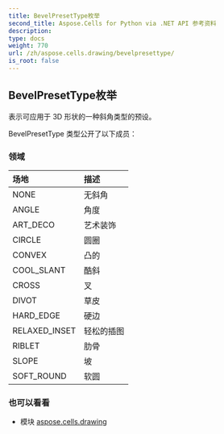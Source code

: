 ```yaml
---
title: BevelPresetType枚举
second_title: Aspose.Cells for Python via .NET API 参考资料
description:
type: docs
weight: 770
url: /zh/aspose.cells.drawing/bevelpresettype/
is_root: false
---
```

## BevelPresetType枚举
表示可应用于 3D 形状的一种斜角类型的预设。



BevelPresetType 类型公开了以下成员：

### 领域
|场地|描述|
| :- | :- |
| NONE |无斜角|
| ANGLE |角度|
| ART_DECO |艺术装饰|
| CIRCLE |圆圈|
| CONVEX |凸的|
| COOL_SLANT |酷斜|
| CROSS |叉|
| DIVOT |草皮|
| HARD_EDGE |硬边|
| RELAXED_INSET |轻松的插图|
| RIBLET |肋骨|
| SLOPE |坡|
| SOFT_ROUND |软圆|



### 也可以看看
* 模块 [aspose.cells.drawing](..)
